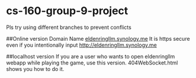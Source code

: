 # cs-160-group-9-project

Pls try using different branches to prevent conflicts

##Online version Domain Name
[eldenringllm.synology.me](https://eldenringllm.synology.me/)
It is https secure even if you intentionally input http://eldenringllm.synology.me

##localhost version
If you are a user who wants to open eldenringllm webapp while playing the game, use this version. 404WebSocket.html shows you how to do it.


